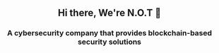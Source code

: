 <h2 align="center"> Hi there, We're N.O.T </a> 👋 </h2>

<h3 align="center"> A cybersecurity company that provides blockchain-based security solutions </h3> 

<!-- <h3 align="center"> NFT's of things </h3> -->
